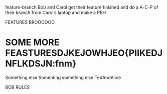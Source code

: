 feature-branch
Bob and Carol get their feature finished and do a A-C-P of their branch from Carol’s laptop and make a PRH


FEATURES BROOOOOO





SOME MORE FEASTURESDJKEJOWHJEO{PIIKEDJNFLKDSJN:fnm}
=======
Something else
Somehting 
something else
TedAndAlice


BOB RULES